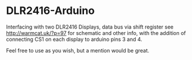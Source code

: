 # DLR2416-Arduino
Interfacing with two DLR2416 Displays, data bus via shift register
see http://warmcat.uk/?p=97 for schematic and other info, with the addition of connecting CS1 on each display to arduino pins 3 and 4.

Feel free to use as you wish, but a mention would be great.
